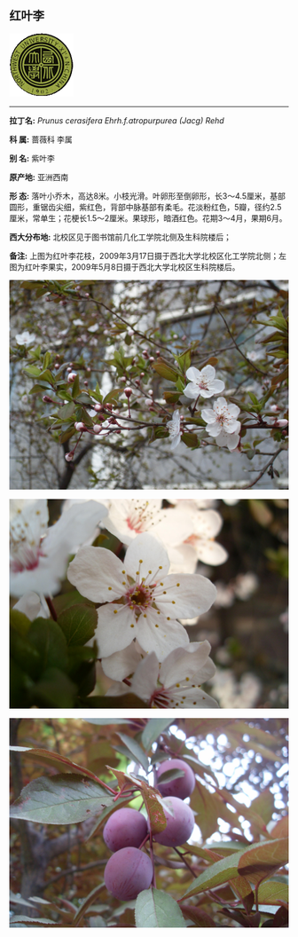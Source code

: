## 红叶李

![西北大学校园网络植物志](JPG/nwu.gif)

---

**拉丁名:**  _Prunus cerasifera Ehrh.f.atropurpurea (Jacg) Rehd_

**科 属:** 蔷薇科 李属

**别 名:** 紫叶李

**原产地:** 亚洲西南

**形  态:** 落叶小乔木，高达8米。小枝光滑。叶卵形至倒卵形，长3～4.5厘米，基部圆形，重锯齿尖细，紫红色，背部中脉基部有柔毛。花淡粉红色，5瓣，径约2.5厘米，常单生；花梗长1.5～2厘米。果球形，暗酒红色。花期3～4月，果期6月。　　　　

**西大分布地:** 北校区见于图书馆前几化工学院北侧及生科院楼后；

**备注:** 上图为红叶李花枝，2009年3月17日摄于西北大学北校区化工学院北侧；左图为红叶李果实，2009年5月8日摄于西北大学北校区生科院楼后。

![红叶李](JPG/红叶李1.JPG) 

![红叶李](JPG/红叶李3.JPG) 

![红叶李](JPG/红叶李果.JPG) 

